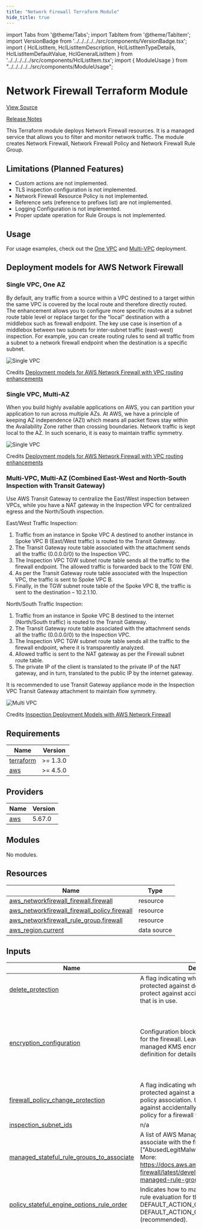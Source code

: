 ```yaml
---
title: "Network Firewall Terraform Module"
hide_title: true
---
```


import Tabs from '@theme/Tabs';
import TabItem from '@theme/TabItem';
import VersionBadge from '../../../../../src/components/VersionBadge.tsx';
import { HclListItem, HclListItemDescription, HclListItemTypeDetails, HclListItemDefaultValue, HclGeneralListItem } from '../../../../../src/components/HclListItem.tsx';
import { ModuleUsage } from "../../../../../src/components/ModuleUsage";

<VersionBadge repoTitle="VPC Modules" version="0.26.24" />

# Network Firewall Terraform Module

<a href="https://github.com/gruntwork-io/terraform-aws-vpc/tree/v0.26.24/modules/network-firewall" className="link-button" title="View the source code for this module in GitHub.">View Source</a>

<a href="https://github.com/gruntwork-io/terraform-aws-vpc/releases?q=network-firewall" className="link-button" title="Release notes for only versions which impacted this module.">Release Notes</a>

This Terraform module deploys Network Firewall resources. It is a managed service that allows you to filter and monitor network traffic.
The module creates Network Firewall, Network Firewall Policy and Network Firewall Rule Group.

## Limitations (Planned Features)

*   Custom actions are not implemented.
*   TLS inspection configuration is not implemented.
*   Network Firewall Resource Policy is not implemented.
*   Reference sets (reference to prefixes list) are not implemented.
*   Logging Configuration is not implemented.
*   Proper update operation for Rule Groups is not implemented.

## Usage

For usage examples, check out the [One VPC](https://github.com/gruntwork-io/terraform-aws-vpc/tree/v0.26.24/examples/vpc-app-with-network-firewall/) and [Multi-VPC](https://github.com/gruntwork-io/terraform-aws-vpc/tree/v0.26.24/examples/vpc-app-with-network-firewall-and-transit-gateway/) deployment.

## Deployment models for AWS Network Firewall

### Single VPC, One AZ

By default, any traffic from a source within a VPC destined to a target within the same VPC is covered by the local route and therefore directly routed. The enhancement allows you to configure more specific routes at a subnet route table level or replace target for the “local” destination with a middlebox such as firewall endpoint. The key use case is insertion of a middlebox between two subnets for inter-subnet traffic (east-west) inspection. For example, you can create routing rules to send all traffic from a subnet to a network firewall endpoint when the destination is a specific subnet.

![Single VPC](https://d2908q01vomqb2.cloudfront.net/5b384ce32d8cdef02bc3a139d4cac0a22bb029e8/2021/09/10/anfw-deploymentmodels-withRoutingEnhancements-figure1.png)

Credits [Deployment models for AWS Network Firewall with VPC routing enhancements](https://aws.amazon.com/blogs/networking-and-content-delivery/deployment-models-for-aws-network-firewall-with-vpc-routing-enhancements/)

### Single VPC, Multi-AZ

When you build highly available applications on AWS, you can partition your application to run across multiple AZs. At AWS, we have a principle of keeping AZ independence (AZI) which means all packet flows stay within the Availability Zone rather than crossing boundaries. Network traffic is kept local to the AZ. In such scenario, it is easy to maintain traffic symmetry.

![Single VPC](https://d2908q01vomqb2.cloudfront.net/5b384ce32d8cdef02bc3a139d4cac0a22bb029e8/2021/09/10/anfw-deploymentmodels-withRoutingEnhancements-figure2.png)

Credits [Deployment models for AWS Network Firewall with VPC routing enhancements](https://aws.amazon.com/blogs/networking-and-content-delivery/deployment-models-for-aws-network-firewall-with-vpc-routing-enhancements/)

### Multi-VPC, Multi-AZ (Combined East-West and North-South Inspection with Transit Gateway)

Use AWS Transit Gateway to centralize the East/West inspection between VPCs, while you have a NAT gateway in the
Inspection VPC for centralized egress and the North/South inspection.

East/West Traffic Inspection:

1.  Traffic from an instance in Spoke VPC A destined to another instance in Spoke VPC B (East/West traffic) is routed to the Transit Gateway.
2.  The Transit Gateway route table associated with the attachment sends all the traffic (0.0.0.0/0) to the Inspection VPC.
3.  The Inspection VPC TGW subnet route table sends all the traffic to the firewall endpoint. The allowed traffic is forwarded back to the TGW ENI.
4.  As per the Transit Gateway route table associated with the Inspection VPC, the traffic is sent to Spoke VPC B.
5.  Finally, in the TGW subnet route table of the Spoke VPC B, the traffic is sent to the destination – 10.2.1.10.

North/South Traffic Inspection:

1.  Traffic from an instance in Spoke VPC B destined to the internet (North/South traffic) is routed to the Transit Gateway.
2.  The Transit Gateway route table associated with the attachment sends all the traffic (0.0.0.0/0) to the Inspection VPC.
3.  The Inspection VPC TGW subnet route table sends all the traffic to the firewall endpoint, where it is transparently analyzed.
4.  Allowed traffic is sent to the NAT gateway as per the Firewall subnet route table.
5.  The private IP of the client is translated to the private IP of the NAT gateway, and in turn, translated to the public IP by the internet gateway.

It is recommended to use Transit Gateway appliance mode in the Inspection VPC Transit Gateway attachment to maintain flow symmetry.

![Multi VPC](/img/reference/modules/terraform-aws-vpc/network-firewall/network-firewall-tgw.png)

Credits [Inspection Deployment Models with AWS Network Firewall](https://d1.awsstatic.com/architecture-diagrams/ArchitectureDiagrams/inspection-deployment-models-with-AWS-network-firewall-ra.pdf)

## Requirements

| Name | Version |
|------|---------|
| <a name="requirement_terraform"></a> [terraform](#requirement_terraform) | >= 1.3.0 |
| <a name="requirement_aws"></a> [aws](#requirement_aws) | >= 4.5.0 |

## Providers

| Name | Version |
|------|---------|
| <a name="provider_aws"></a> [aws](#provider_aws) | 5.67.0 |

## Modules

No modules.

## Resources

| Name | Type |
|------|------|
| [aws_networkfirewall_firewall.firewall](https://registry.terraform.io/providers/hashicorp/aws/latest/docs/resources/networkfirewall_firewall) | resource |
| [aws_networkfirewall_firewall_policy.firewall](https://registry.terraform.io/providers/hashicorp/aws/latest/docs/resources/networkfirewall_firewall_policy) | resource |
| [aws_networkfirewall_rule_group.firewall](https://registry.terraform.io/providers/hashicorp/aws/latest/docs/resources/networkfirewall_rule_group) | resource |
| [aws_region.current](https://registry.terraform.io/providers/hashicorp/aws/latest/docs/data-sources/region) | data source |

## Inputs

| Name | Description | Type | Default | Required |
|------|-------------|------|---------|:--------:|
| <a name="input_delete_protection"></a> [delete_protection](#input_delete_protection) | A flag indicating whether the firewall is protected against deletion. Use this setting to protect against accidentally deleting a firewall that is in use. | `bool` | `false` | no |
| <a name="input_encryption_configuration"></a> [encryption_configuration](#input_encryption_configuration) | Configuration block with encryption options for the firewall. Leave blank to use AWS managed KMS encryption. See variable definition for details. | `list(object({<br/>    # The ID of the customer managed key. If you're using a key managed by another account, then specify the key ARN.<br/>    # You can use any of the key identifiers that KMS supports, unless you're using a key that's managed by another account.<br/>    key_id = optional(string)<br/><br/>    # The type of AWS KMS key to use for encryption of your Network Firewall resources.<br/>    # Valid values: CUSTOMER_KMS, AWS_OWNED_KMS_KEY.<br/>    type = string<br/>  }))` | `[]` | no |
| <a name="input_firewall_policy_change_protection"></a> [firewall_policy_change_protection](#input_firewall_policy_change_protection) | A flag indicating whether the firewall is protected against a change to the firewall policy association. Use this setting to protect against accidentally modifying the firewall policy for a firewall that is in use. | `bool` | `false` | no |
| <a name="input_inspection_subnet_ids"></a> [inspection_subnet_ids](#input_inspection_subnet_ids) | n/a | `list(string)` | n/a | yes |
| <a name="input_managed_stateful_rule_groups_to_associate"></a> [managed_stateful_rule_groups_to_associate](#input_managed_stateful_rule_groups_to_associate) | A list of AWS Managed Rule Groups names to associate with the firewall policy. Example: \["AbusedLegitMalwareDomainsActionOrder"]. More: https://docs.aws.amazon.com/network-firewall/latest/developerguide/aws-managed-rule-groups-list.html | `list(string)` | `[]` | no |
| <a name="input_policy_stateful_engine_options_rule_order"></a> [policy_stateful_engine_options_rule_order](#input_policy_stateful_engine_options_rule_order) | Indicates how to manage the order of stateful rule evaluation for the policy. Default value: DEFAULT_ACTION_ORDER. Valid values: DEFAULT_ACTION_ORDER, STRICT_ORDER (recommended). | `string` | `"DEFAULT_ACTION_ORDER"` | no |
| <a name="input_rule_group_config"></a> [rule_group_config](#input_rule_group_config) | A map of rule group configurations to associate with the firewall policy. See variable definition for details | `map(object({<br/>    # Description of the rule group.<br/>    description = optional(string)<br/><br/>    # Type of the rule group.<br/>    # Valid values: STATEFUL or STATELESS.<br/>    type = string<br/><br/>    # Capacity units consumed by rule groups. Max: 30000.<br/>    # When 30000 is set, one firewall policy fits one rule group.<br/>    # When 5000 is set, one firewall policy fits six rule groups.<br/>    # More: https://docs.aws.amazon.com/network-firewall/latest/developerguide/firewall-policy-settings.html#firewall-policy-capacity<br/>    capacity = number<br/><br/>    # The stateful rule group rules specifications in Suricata file format, with one rule per line.<br/>    # Use this to import your existing Suricata compatible rule groups.<br/>    # Required unless rule_group is specified.<br/>    # Example: "example.rules"<br/>    rules = optional(string)<br/><br/>    # Defines rule groups.<br/>    rule_group = optional(object({<br/><br/>      # Defines additional settings available to use in the rules defined in the rule group.<br/>      # Valid only for STATEFUL rule groups.<br/>      rule_variables = optional(object({<br/><br/>        # Defines IP address information.<br/>        # Map key is a unique alphanumeric string to identify the ip_set.<br/>        # Map value is a set of IP addresses and address ranges, in CIDR notation.<br/>        ip_sets = optional(map(list(string)), {})<br/><br/>        # Defines port range information.<br/>        # Map key is an unique alphanumeric string to identify the port_set.<br/>        # Map value is a set of port ranges.<br/>        port_sets = optional(map(list(string)), {})<br/>      }))<br/><br/>      # Defines STATEFUL rule options for the rule group.<br/>      # Valid values: "DEFAULT_ACTION_ORDER", "STRICT_ORDER". Recommended value: "STRICT_ORDER".<br/>      # If STRICT_ORDER is specified, this rule group can only be referenced in firewall policies<br/>      # that also utilize STRICT_ORDER for the stateful engine. STRICT_ORDER can only be specified<br/>      # when using a rules_source of rules_string or stateful_rule.<br/>      # More: https://docs.aws.amazon.com/network-firewall/latest/developerguide/suricata-rule-evaluation-order.html<br/>      stateful_rule_options = optional(object({ rule_order = string }))<br/><br/>      # Defines the stateful or stateless rules for the rule group.<br/>      # Valid values: "rules_source_list", "stateful_rule" or "stateless_rules_and_custom_actions".<br/>      # Only one of valid values must be specified.<br/>      rules_source = object({<br/><br/>        # The fully qualified name of a local file or file in an S3 bucket that contains Suricata compatible intrusion<br/>        # preventions system (IPS) rules or the Suricata rules as a string. These rules contain stateful<br/>        # inspection criteria and the action to take for traffic that matches the criteria.<br/>        rules_string = optional(string)<br/><br/>        # Defines stateful inspection criteria for a domain list rule group.<br/>        rules_source_list = optional(object({<br/>          # Defines the type of domain list rule group.<br/>          # Valid values: "ALLOWLIST", "DENYLIST".<br/>          generated_rules_type = string<br/><br/>          # Defines the types of domain specifications that are provided in the targets argument.<br/>          # Valid values: "HTTP_HOST", "TLS_SNI".<br/>          target_types = list(string)<br/><br/>          # Defines the domains that you want to inspect for in your traffic flows.<br/>          targets = list(string)<br/>        }))<br/><br/>        # Defines stateful inspection criteria for 5-tuple rules to be used together in a rule group.<br/>        stateful_rule = optional(object({<br/><br/>          # Action to take with packets in a traffic flow when the flow matches the stateful rule criteria.<br/>          # For all actions, AWS Network Firewall performs the specified action and discontinues stateful inspection of the traffic flow.<br/>          # Valid values: "ALERT", "DROP", "PASS".<br/>          action = string<br/><br/>          # Stateful 5-tuple inspection criteria for the rule, used to inspect traffic flows.<br/>          # The destination IP address or address range to inspect for, in CIDR notation. To match with any address, specify ANY.<br/>          # The destination port to inspect for. To match with any address, specify ANY.<br/>          # The direction of traffic flow to inspect. Valid values: ANY or FORWARD.<br/>          # The protocol to inspect. Valid values: IP, TCP, UDP, ICMP, HTTP, FTP, TLS, SMB, DNS, DCERPC, SSH, SMTP, IMAP, MSN, KRB5, IKEV2, TFTP, NTP, DHCP.<br/>          # The source IP address or address range for, in CIDR notation. To match with any address, specify ANY.<br/>          # The source port to inspect for. To match with any address, specify ANY.<br/>          destination      = string<br/>          destination_port = string<br/>          direction        = string<br/>          protocol         = string<br/>          source           = string<br/>          source_port      = string<br/><br/>          # Define additional settings for a stateful rule.<br/>          # Map key is a keyword defined by open source detection systems like Snort or Suricata for stateful rule inspection.<br/>          # Snort General Rule Options: http://manual-snort-org.s3-website-us-east-1.amazonaws.com/node31.html<br/>          # Suricata Rule Options: https://docs.suricata.io/en/suricata-5.0.1/rules/intro.html#rule-options<br/>          # Map value is a set of strings for additional settings to use in stateful rule inspection.<br/>          # Example: {"sid" = ["1"]}<br/>          rule_options = map(list(string))<br/>        }))<br/><br/>        # Defines stateless inspection criteria for a stateless rule group.<br/>        stateless_rules_and_custom_actions = optional(object({<br/>          # Defines stateless rules for use in the stateless rule group.<br/>          # Map's key is a number that indicates the order in which to run this rule relative to all of the rules that are defined for a stateless rule group.<br/>          # AWS Network Firewall evaluates the rules in a rule group starting with the lowest priority setting.<br/>          stateless_rule = map(object({<br/><br/>            # Set of actions to take on a packet that matches one of the stateless rule definition's match_attributes.<br/>            # For every rule you must specify 1 standard action.<br/>            # Standard actions include: aws:pass, aws:drop, aws:forward_to_sfe.<br/>            actions = list(string)<br/><br/>            # Set of protocols to inspect for, specified using the protocol's assigned internet protocol number (IANA).<br/>            # If not specified, this matches with any protocol.<br/>            # More: https://www.pcmag.com/encyclopedia/term/ip-protocol-number<br/>            protocols = optional(list(number))<br/><br/>            # Defines set of destination IP addresses and address ranges to inspect for, in CIDR notation.<br/>            # If not specified, this matches with any destination address.<br/>            destination = optional(list(string), [])<br/><br/>            # Defines set of configuration blocks describing the destination ports to inspect for.<br/>            # If not specified, this matches with any destination port.<br/>            # from_port -- the lower limit of the port range. This must be less than or equal to the to_port.<br/>            # to_port -- the upper limit of the port range. This must be greater than or equal to the from_port.<br/>            destination_port = optional(list(object({<br/>              from_port = number<br/>              to_port   = optional(number)<br/>            })))<br/><br/>            # Defines set of configuration blocks describing the source IP address and address ranges to inspect for, in CIDR notation.<br/>            # If not specified, this matches with any source address.<br/>            source = optional(list(string))<br/><br/>            # Defines set of configuration blocks describing the source ports to inspect for.<br/>            # If not specified, this matches with any source port.<br/>            # from_port -- the lower limit of the port range. This must be less than or equal to the to_port.<br/>            # to_port -- the upper limit of the port range. This must be greater than or equal to the from_port.<br/>            source_port = optional(list(object({<br/>              from_port = number<br/>              to_port   = optional(number)<br/>            })))<br/><br/>            # Defines set of configuration blocks containing the TCP flags and masks to inspect for.<br/>            # If not specified, this matches with any settings.<br/>            # flags -- set of flags to look for in a packet. This setting can only specify values that are also specified in masks.<br/>            # Valid values: FIN, SYN, RST, PSH, ACK, URG, ECE, CWR.<br/>            # masks -- set of flags to consider in the inspection. To inspect all flags, leave this empty.<br/>            # Valid values: FIN, SYN, RST, PSH, ACK, URG, ECE, CWR.<br/>            tcp_flag = optional(list(object({<br/>              flags = list(string)<br/>              masks = optional(list(string))<br/>            })))<br/>          }))<br/>        }))<br/>      })<br/>    }))<br/>  }))` | `{}` | no |
| <a name="input_stateful_default_actions"></a> [stateful_default_actions](#input_stateful_default_actions) | Default stateful actions | `list(string)` | `[<br/>  "aws:alert_strict"<br/>]` | no |
| <a name="input_stateless_default_actions"></a> [stateless_default_actions](#input_stateless_default_actions) | Default stateless actions | `list(string)` | `[<br/>  "aws:forward_to_sfe"<br/>]` | no |
| <a name="input_stateless_fragment_default_actions"></a> [stateless_fragment_default_actions](#input_stateless_fragment_default_actions) | Default stateless actions for fragmented packets | `list(string)` | `[<br/>  "aws:forward_to_sfe"<br/>]` | no |
| <a name="input_subnet_change_protection"></a> [subnet_change_protection](#input_subnet_change_protection) | A flag indicating whether the firewall is protected against changes to the subnet associations. Use this setting to protect against accidentally modifying the subnet associations for a firewall that is in use. | `bool` | `false` | no |
| <a name="input_tags"></a> [tags](#input_tags) | A mapping of tags to assign to the resource. | `map(string)` | `{}` | no |
| <a name="input_vpc_id"></a> [vpc_id](#input_vpc_id) | Required parameters | `string` | n/a | yes |
| <a name="input_vpc_name"></a> [vpc_name](#input_vpc_name) | n/a | `string` | n/a | yes |

## Outputs

| Name | Description |
|------|-------------|
| <a name="output_network_firewall_endpoints"></a> [network_firewall_endpoints](#output_network_firewall_endpoints) | A map of AZs to Network Firewall Endpoint IDs used for routing establishment purposes. |

## Sample Usage

<Tabs>
<TabItem value="terraform" label="Terraform" default>

```hcl title="main.tf"

# ------------------------------------------------------------------------------------------------------
# DEPLOY GRUNTWORK'S NETWORK-FIREWALL MODULE
# ------------------------------------------------------------------------------------------------------

module "network_firewall" {

  source = "git::git@github.com:gruntwork-io/terraform-aws-vpc.git//modules/network-firewall?ref=v0.26.24"

  # ----------------------------------------------------------------------------------------------------
  # OPTIONAL VARIABLES
  # ----------------------------------------------------------------------------------------------------

  # A flag indicating whether the firewall is protected against deletion. Use
  # this setting to protect against accidentally deleting a firewall that is in
  # use.
  delete_protection = false

  # Configuration block with encryption options for the firewall. Leave blank to
  # use AWS managed KMS encryption. See variable definition for details.
  encryption_configuration = []

  # A flag indicating whether the firewall is protected against a change to the
  # firewall policy association. Use this setting to protect against
  # accidentally modifying the firewall policy for a firewall that is in use.
  firewall_policy_change_protection = false

  # A list of AWS Managed Rule Groups names to associate with the firewall
  # policy. Example: ["AbusedLegitMalwareDomainsActionOrder",
  # "ThreatSignaturesWebAttacksActionOrder"]. More:
  # https://docs.aws.amazon.com/network-firewall/latest/developerguide/aws-managed-rule-groups-list.html
  managed_stateful_rule_groups_to_associate = []

  # Indicates how to manage the order of stateful rule evaluation for the
  # policy. Default value: DEFAULT_ACTION_ORDER. Valid values:
  # DEFAULT_ACTION_ORDER, STRICT_ORDER (recommended).
  policy_stateful_engine_options_rule_order = "DEFAULT_ACTION_ORDER"

  # A map of rule group configurations to associate with the firewall policy.
  # See variable definition for details
  rule_group_config = {}

  # Default stateful actions
  stateful_default_actions = ["aws:alert_strict"]

  # Default stateless actions
  stateless_default_actions = ["aws:forward_to_sfe"]

  # Default stateless actions for fragmented packets
  stateless_fragment_default_actions = ["aws:forward_to_sfe"]

  # A flag indicating whether the firewall is protected against changes to the
  # subnet associations. Use this setting to protect against accidentally
  # modifying the subnet associations for a firewall that is in use.
  subnet_change_protection = false

  # A mapping of tags to assign to the resource.
  tags = {}

}


```

</TabItem>
<TabItem value="terragrunt" label="Terragrunt" default>

```hcl title="terragrunt.hcl"

# ------------------------------------------------------------------------------------------------------
# DEPLOY GRUNTWORK'S NETWORK-FIREWALL MODULE
# ------------------------------------------------------------------------------------------------------

terraform {
  source = "git::git@github.com:gruntwork-io/terraform-aws-vpc.git//modules/network-firewall?ref=v0.26.24"
}

inputs = {

  # ----------------------------------------------------------------------------------------------------
  # OPTIONAL VARIABLES
  # ----------------------------------------------------------------------------------------------------

  # A flag indicating whether the firewall is protected against deletion. Use
  # this setting to protect against accidentally deleting a firewall that is in
  # use.
  delete_protection = false

  # Configuration block with encryption options for the firewall. Leave blank to
  # use AWS managed KMS encryption. See variable definition for details.
  encryption_configuration = []

  # A flag indicating whether the firewall is protected against a change to the
  # firewall policy association. Use this setting to protect against
  # accidentally modifying the firewall policy for a firewall that is in use.
  firewall_policy_change_protection = false

  # A list of AWS Managed Rule Groups names to associate with the firewall
  # policy. Example: ["AbusedLegitMalwareDomainsActionOrder",
  # "ThreatSignaturesWebAttacksActionOrder"]. More:
  # https://docs.aws.amazon.com/network-firewall/latest/developerguide/aws-managed-rule-groups-list.html
  managed_stateful_rule_groups_to_associate = []

  # Indicates how to manage the order of stateful rule evaluation for the
  # policy. Default value: DEFAULT_ACTION_ORDER. Valid values:
  # DEFAULT_ACTION_ORDER, STRICT_ORDER (recommended).
  policy_stateful_engine_options_rule_order = "DEFAULT_ACTION_ORDER"

  # A map of rule group configurations to associate with the firewall policy.
  # See variable definition for details
  rule_group_config = {}

  # Default stateful actions
  stateful_default_actions = ["aws:alert_strict"]

  # Default stateless actions
  stateless_default_actions = ["aws:forward_to_sfe"]

  # Default stateless actions for fragmented packets
  stateless_fragment_default_actions = ["aws:forward_to_sfe"]

  # A flag indicating whether the firewall is protected against changes to the
  # subnet associations. Use this setting to protect against accidentally
  # modifying the subnet associations for a firewall that is in use.
  subnet_change_protection = false

  # A mapping of tags to assign to the resource.
  tags = {}

}


```

</TabItem>
</Tabs>




## Reference

<Tabs>
<TabItem value="inputs" label="Inputs" default>

### Optional

<HclListItem name="delete_protection" requirement="optional" type="bool">
<HclListItemDescription>

A flag indicating whether the firewall is protected against deletion. Use this setting to protect against accidentally deleting a firewall that is in use.

</HclListItemDescription>
<HclListItemDefaultValue defaultValue="false"/>
</HclListItem>

<HclListItem name="encryption_configuration" requirement="optional" type="list(object(…))">
<HclListItemDescription>

Configuration block with encryption options for the firewall. Leave blank to use AWS managed KMS encryption. See variable definition for details.

</HclListItemDescription>
<HclListItemTypeDetails>

```hcl
list(object({
    # The ID of the customer managed key. If you're using a key managed by another account, then specify the key ARN.
    # You can use any of the key identifiers that KMS supports, unless you're using a key that's managed by another account.
    key_id = optional(string)

    # The type of AWS KMS key to use for encryption of your Network Firewall resources.
    # Valid values: CUSTOMER_KMS, AWS_OWNED_KMS_KEY.
    type = string
  }))
```

</HclListItemTypeDetails>
<HclListItemDefaultValue defaultValue="[]"/>
<HclGeneralListItem title="More Details">
<details>


```hcl

 Optional - Shared parameters

```
</details>

<details>


```hcl

     The type of AWS KMS key to use for encryption of your Network Firewall resources.
     Valid values: CUSTOMER_KMS, AWS_OWNED_KMS_KEY.

```
</details>

</HclGeneralListItem>
</HclListItem>

<HclListItem name="firewall_policy_change_protection" requirement="optional" type="bool">
<HclListItemDescription>

A flag indicating whether the firewall is protected against a change to the firewall policy association. Use this setting to protect against accidentally modifying the firewall policy for a firewall that is in use.

</HclListItemDescription>
<HclListItemDefaultValue defaultValue="false"/>
</HclListItem>

<HclListItem name="managed_stateful_rule_groups_to_associate" requirement="optional" type="list(string)">
<HclListItemDescription>

A list of AWS Managed Rule Groups names to associate with the firewall policy. Example: ['AbusedLegitMalwareDomainsActionOrder', 'ThreatSignaturesWebAttacksActionOrder']. More: https://docs.aws.amazon.com/network-firewall/latest/developerguide/aws-managed-rule-groups-list.html

</HclListItemDescription>
<HclListItemDefaultValue defaultValue="[]"/>
</HclListItem>

<HclListItem name="policy_stateful_engine_options_rule_order" requirement="optional" type="string">
<HclListItemDescription>

Indicates how to manage the order of stateful rule evaluation for the policy. Default value: DEFAULT_ACTION_ORDER. Valid values: DEFAULT_ACTION_ORDER, STRICT_ORDER (recommended).

</HclListItemDescription>
<HclListItemDefaultValue defaultValue="&quot;DEFAULT_ACTION_ORDER&quot;"/>
</HclListItem>

<HclListItem name="rule_group_config" requirement="optional" type="map(object(…))">
<HclListItemDescription>

A map of rule group configurations to associate with the firewall policy. See variable definition for details

</HclListItemDescription>
<HclListItemTypeDetails>

```hcl
map(object({
    # Description of the rule group.
    description = optional(string)

    # Type of the rule group.
    # Valid values: STATEFUL or STATELESS.
    type = string

    # Capacity units consumed by rule groups. Max: 30000.
    # When 30000 is set, one firewall policy fits one rule group.
    # When 5000 is set, one firewall policy fits six rule groups.
    # More: https://docs.aws.amazon.com/network-firewall/latest/developerguide/firewall-policy-settings.html#firewall-policy-capacity
    capacity = number

    # The stateful rule group rules specifications in Suricata file format, with one rule per line.
    # Use this to import your existing Suricata compatible rule groups.
    # Required unless rule_group is specified.
    # Example: "example.rules"
    rules = optional(string)

    # Defines rule groups.
    rule_group = optional(object({

      # Defines additional settings available to use in the rules defined in the rule group.
      # Valid only for STATEFUL rule groups.
      rule_variables = optional(object({

        # Defines IP address information.
        # Map key is a unique alphanumeric string to identify the ip_set.
        # Map value is a set of IP addresses and address ranges, in CIDR notation.
        ip_sets = optional(map(list(string)), {})

        # Defines port range information.
        # Map key is an unique alphanumeric string to identify the port_set.
        # Map value is a set of port ranges.
        port_sets = optional(map(list(string)), {})
      }))

      # Defines STATEFUL rule options for the rule group.
      # Valid values: "DEFAULT_ACTION_ORDER", "STRICT_ORDER". Recommended value: "STRICT_ORDER".
      # If STRICT_ORDER is specified, this rule group can only be referenced in firewall policies
      # that also utilize STRICT_ORDER for the stateful engine. STRICT_ORDER can only be specified
      # when using a rules_source of rules_string or stateful_rule.
      # More: https://docs.aws.amazon.com/network-firewall/latest/developerguide/suricata-rule-evaluation-order.html
      stateful_rule_options = optional(object({ rule_order = string }))

      # Defines the stateful or stateless rules for the rule group.
      # Valid values: "rules_source_list", "stateful_rule" or "stateless_rules_and_custom_actions".
      # Only one of valid values must be specified.
      rules_source = object({

        # The fully qualified name of a local file or file in an S3 bucket that contains Suricata compatible intrusion
        # preventions system (IPS) rules or the Suricata rules as a string. These rules contain stateful
        # inspection criteria and the action to take for traffic that matches the criteria.
        rules_string = optional(string)

        # Defines stateful inspection criteria for a domain list rule group.
        rules_source_list = optional(object({
          # Defines the type of domain list rule group.
          # Valid values: "ALLOWLIST", "DENYLIST".
          generated_rules_type = string

          # Defines the types of domain specifications that are provided in the targets argument.
          # Valid values: "HTTP_HOST", "TLS_SNI".
          target_types = list(string)

          # Defines the domains that you want to inspect for in your traffic flows.
          targets = list(string)
        }))

        # Defines stateful inspection criteria for 5-tuple rules to be used together in a rule group.
        stateful_rule = optional(object({

          # Action to take with packets in a traffic flow when the flow matches the stateful rule criteria.
          # For all actions, AWS Network Firewall performs the specified action and discontinues stateful inspection of the traffic flow.
          # Valid values: "ALERT", "DROP", "PASS".
          action = string

          # Stateful 5-tuple inspection criteria for the rule, used to inspect traffic flows.
          # The destination IP address or address range to inspect for, in CIDR notation. To match with any address, specify ANY.
          # The destination port to inspect for. To match with any address, specify ANY.
          # The direction of traffic flow to inspect. Valid values: ANY or FORWARD.
          # The protocol to inspect. Valid values: IP, TCP, UDP, ICMP, HTTP, FTP, TLS, SMB, DNS, DCERPC, SSH, SMTP, IMAP, MSN, KRB5, IKEV2, TFTP, NTP, DHCP.
          # The source IP address or address range for, in CIDR notation. To match with any address, specify ANY.
          # The source port to inspect for. To match with any address, specify ANY.
          destination      = string
          destination_port = string
          direction        = string
          protocol         = string
          source           = string
          source_port      = string

          # Define additional settings for a stateful rule.
          # Map key is a keyword defined by open source detection systems like Snort or Suricata for stateful rule inspection.
          # Snort General Rule Options: http://manual-snort-org.s3-website-us-east-1.amazonaws.com/node31.html
          # Suricata Rule Options: https://docs.suricata.io/en/suricata-5.0.1/rules/intro.html#rule-options
          # Map value is a set of strings for additional settings to use in stateful rule inspection.
          # Example: {"sid" = ["1"]}
          rule_options = map(list(string))
        }))

        # Defines stateless inspection criteria for a stateless rule group.
        stateless_rules_and_custom_actions = optional(object({
          # Defines stateless rules for use in the stateless rule group.
          # Map's key is a number that indicates the order in which to run this rule relative to all of the rules that are defined for a stateless rule group.
          # AWS Network Firewall evaluates the rules in a rule group starting with the lowest priority setting.
          stateless_rule = map(object({

            # Set of actions to take on a packet that matches one of the stateless rule definition's match_attributes.
            # For every rule you must specify 1 standard action.
            # Standard actions include: aws:pass, aws:drop, aws:forward_to_sfe.
            actions = list(string)

            # Set of protocols to inspect for, specified using the protocol's assigned internet protocol number (IANA).
            # If not specified, this matches with any protocol.
            # More: https://www.pcmag.com/encyclopedia/term/ip-protocol-number
            protocols = optional(list(number))

            # Defines set of destination IP addresses and address ranges to inspect for, in CIDR notation.
            # If not specified, this matches with any destination address.
            destination = optional(list(string), [])

            # Defines set of configuration blocks describing the destination ports to inspect for.
            # If not specified, this matches with any destination port.
            # from_port -- the lower limit of the port range. This must be less than or equal to the to_port.
            # to_port -- the upper limit of the port range. This must be greater than or equal to the from_port.
            destination_port = optional(list(object({
              from_port = number
              to_port   = optional(number)
            })))

            # Defines set of configuration blocks describing the source IP address and address ranges to inspect for, in CIDR notation.
            # If not specified, this matches with any source address.
            source = optional(list(string))

            # Defines set of configuration blocks describing the source ports to inspect for.
            # If not specified, this matches with any source port.
            # from_port -- the lower limit of the port range. This must be less than or equal to the to_port.
            # to_port -- the upper limit of the port range. This must be greater than or equal to the from_port.
            source_port = optional(list(object({
              from_port = number
              to_port   = optional(number)
            })))

            # Defines set of configuration blocks containing the TCP flags and masks to inspect for.
            # If not specified, this matches with any settings.
            # flags -- set of flags to look for in a packet. This setting can only specify values that are also specified in masks.
            # Valid values: FIN, SYN, RST, PSH, ACK, URG, ECE, CWR.
            # masks -- set of flags to consider in the inspection. To inspect all flags, leave this empty.
            # Valid values: FIN, SYN, RST, PSH, ACK, URG, ECE, CWR.
            tcp_flag = optional(list(object({
              flags = list(string)
              masks = optional(list(string))
            })))
          }))
        }))
      })
    }))
  }))
```

</HclListItemTypeDetails>
<HclListItemDefaultValue defaultValue="{}"/>
<HclGeneralListItem title="More Details">
<details>


```hcl

   Map's key is a unique alphanumeric string to identify the rule group configuration.
   Must have 1-128 characters. Valid characters: a-z, A-Z, 0-9 and - (hyphen).

```
</details>

<details>


```hcl

     Type of the rule group.
     Valid values: STATEFUL or STATELESS.

```
</details>

<details>


```hcl

     Capacity units consumed by rule groups. Max: 30000.
     When 30000 is set, one firewall policy fits one rule group.
     When 5000 is set, one firewall policy fits six rule groups.
     More: https://docs.aws.amazon.com/network-firewall/latest/developerguide/firewall-policy-settings.htmlfirewall-policy-capacity

```
</details>

<details>


```hcl

     The stateful rule group rules specifications in Suricata file format, with one rule per line.
     Use this to import your existing Suricata compatible rule groups.
     Required unless rule_group is specified.
     Example: "example.rules"

```
</details>

<details>


```hcl

     Defines rule groups.

```
</details>

<details>


```hcl

       Defines additional settings available to use in the rules defined in the rule group.
       Valid only for STATEFUL rule groups.

```
</details>

<details>


```hcl

         Defines IP address information.
         Map key is a unique alphanumeric string to identify the ip_set.
         Map value is a set of IP addresses and address ranges, in CIDR notation.

```
</details>

<details>


```hcl

         Defines port range information.
         Map key is an unique alphanumeric string to identify the port_set.
         Map value is a set of port ranges.

```
</details>

<details>


```hcl

       Defines STATEFUL rule options for the rule group.
       Valid values: "DEFAULT_ACTION_ORDER", "STRICT_ORDER". Recommended value: "STRICT_ORDER".
       If STRICT_ORDER is specified, this rule group can only be referenced in firewall policies
       that also utilize STRICT_ORDER for the stateful engine. STRICT_ORDER can only be specified
       when using a rules_source of rules_string or stateful_rule.
       More: https://docs.aws.amazon.com/network-firewall/latest/developerguide/suricata-rule-evaluation-order.html

```
</details>

<details>


```hcl

       Defines the stateful or stateless rules for the rule group.
       Valid values: "rules_source_list", "stateful_rule" or "stateless_rules_and_custom_actions".
       Only one of valid values must be specified.

```
</details>

<details>


```hcl

         The fully qualified name of a local file or file in an S3 bucket that contains Suricata compatible intrusion
         preventions system (IPS) rules or the Suricata rules as a string. These rules contain stateful
         inspection criteria and the action to take for traffic that matches the criteria.

```
</details>

<details>


```hcl

         Defines stateful inspection criteria for a domain list rule group.

```
</details>

<details>


```hcl

           Defines the types of domain specifications that are provided in the targets argument.
           Valid values: "HTTP_HOST", "TLS_SNI".

```
</details>

<details>


```hcl

           Defines the domains that you want to inspect for in your traffic flows.

```
</details>

<details>


```hcl

         Defines stateful inspection criteria for 5-tuple rules to be used together in a rule group.

```
</details>

<details>


```hcl

           Action to take with packets in a traffic flow when the flow matches the stateful rule criteria.
           For all actions, AWS Network Firewall performs the specified action and discontinues stateful inspection of the traffic flow.
           Valid values: "ALERT", "DROP", "PASS".

```
</details>

<details>


```hcl

           Stateful 5-tuple inspection criteria for the rule, used to inspect traffic flows.
           The destination IP address or address range to inspect for, in CIDR notation. To match with any address, specify ANY.
           The destination port to inspect for. To match with any address, specify ANY.
           The direction of traffic flow to inspect. Valid values: ANY or FORWARD.
           The protocol to inspect. Valid values: IP, TCP, UDP, ICMP, HTTP, FTP, TLS, SMB, DNS, DCERPC, SSH, SMTP, IMAP, MSN, KRB5, IKEV2, TFTP, NTP, DHCP.
           The source IP address or address range for, in CIDR notation. To match with any address, specify ANY.
           The source port to inspect for. To match with any address, specify ANY.

```
</details>

<details>


```hcl

           Define additional settings for a stateful rule.
           Map key is a keyword defined by open source detection systems like Snort or Suricata for stateful rule inspection.
           Snort General Rule Options: http://manual-snort-org.s3-website-us-east-1.amazonaws.com/node31.html
           Suricata Rule Options: https://docs.suricata.io/en/suricata-5.0.1/rules/intro.htmlrule-options
           Map value is a set of strings for additional settings to use in stateful rule inspection.
           Example: {"sid" = ["1"]}

```
</details>

<details>


```hcl

         Defines stateless inspection criteria for a stateless rule group.

```
</details>

<details>


```hcl

             Set of actions to take on a packet that matches one of the stateless rule definition's match_attributes.
             For every rule you must specify 1 standard action.
             Standard actions include: aws:pass, aws:drop, aws:forward_to_sfe.

```
</details>

<details>


```hcl

             Set of protocols to inspect for, specified using the protocol's assigned internet protocol number (IANA).
             If not specified, this matches with any protocol.
             More: https://www.pcmag.com/encyclopedia/term/ip-protocol-number

```
</details>

<details>


```hcl

             Defines set of destination IP addresses and address ranges to inspect for, in CIDR notation.
             If not specified, this matches with any destination address.

```
</details>

<details>


```hcl

             Defines set of configuration blocks describing the destination ports to inspect for.
             If not specified, this matches with any destination port.
             from_port -- the lower limit of the port range. This must be less than or equal to the to_port.
             to_port -- the upper limit of the port range. This must be greater than or equal to the from_port.

```
</details>

<details>


```hcl

             Defines set of configuration blocks describing the source IP address and address ranges to inspect for, in CIDR notation.
             If not specified, this matches with any source address.

```
</details>

<details>


```hcl

             Defines set of configuration blocks describing the source ports to inspect for.
             If not specified, this matches with any source port.
             from_port -- the lower limit of the port range. This must be less than or equal to the to_port.
             to_port -- the upper limit of the port range. This must be greater than or equal to the from_port.

```
</details>

<details>


```hcl

             Defines set of configuration blocks containing the TCP flags and masks to inspect for.
             If not specified, this matches with any settings.
             flags -- set of flags to look for in a packet. This setting can only specify values that are also specified in masks.
             Valid values: FIN, SYN, RST, PSH, ACK, URG, ECE, CWR.
             masks -- set of flags to consider in the inspection. To inspect all flags, leave this empty.
             Valid values: FIN, SYN, RST, PSH, ACK, URG, ECE, CWR.

```
</details>

<details>


```hcl

   Sample rule group configuration.

```
</details>

</HclGeneralListItem>
</HclListItem>

<HclListItem name="stateful_default_actions" requirement="optional" type="list(string)">
<HclListItemDescription>

Default stateful actions

</HclListItemDescription>
<HclListItemDefaultValue>

```hcl
[
  "aws:alert_strict"
]
```

</HclListItemDefaultValue>
</HclListItem>

<HclListItem name="stateless_default_actions" requirement="optional" type="list(string)">
<HclListItemDescription>

Default stateless actions

</HclListItemDescription>
<HclListItemDefaultValue>

```hcl
[
  "aws:forward_to_sfe"
]
```

</HclListItemDefaultValue>
</HclListItem>

<HclListItem name="stateless_fragment_default_actions" requirement="optional" type="list(string)">
<HclListItemDescription>

Default stateless actions for fragmented packets

</HclListItemDescription>
<HclListItemDefaultValue>

```hcl
[
  "aws:forward_to_sfe"
]
```

</HclListItemDefaultValue>
</HclListItem>

<HclListItem name="subnet_change_protection" requirement="optional" type="bool">
<HclListItemDescription>

A flag indicating whether the firewall is protected against changes to the subnet associations. Use this setting to protect against accidentally modifying the subnet associations for a firewall that is in use.

</HclListItemDescription>
<HclListItemDefaultValue defaultValue="false"/>
</HclListItem>

<HclListItem name="tags" requirement="optional" type="map(string)">
<HclListItemDescription>

A mapping of tags to assign to the resource.

</HclListItemDescription>
<HclListItemDefaultValue defaultValue="{}"/>
</HclListItem>

</TabItem>
<TabItem value="outputs" label="Outputs">

<HclListItem name="network_firewall_endpoints">
<HclListItemDescription>

A map of AZs to Network Firewall Endpoint IDs used for routing establishment purposes.

</HclListItemDescription>
</HclListItem>

</TabItem>
</Tabs>


<!-- ##DOCS-SOURCER-START
{
  "originalSources": [
    "https://github.com/gruntwork-io/terraform-aws-vpc/tree/v0.26.24/modules/network-firewall/readme.md",
    "https://github.com/gruntwork-io/terraform-aws-vpc/tree/v0.26.24/modules/network-firewall/variables.tf",
    "https://github.com/gruntwork-io/terraform-aws-vpc/tree/v0.26.24/modules/network-firewall/outputs.tf"
  ],
  "sourcePlugin": "module-catalog-api",
  "hash": "fcc4c02d9b717322a36862b02d45fff8"
}
##DOCS-SOURCER-END -->
